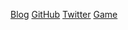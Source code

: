 [Blog](https://astomih.hatenablog.com/)
[GitHub](https://github.com/Astomih)
[Twitter](https://twitter.com/astomih)
[Game](https://astomih.github.io/shooting)
